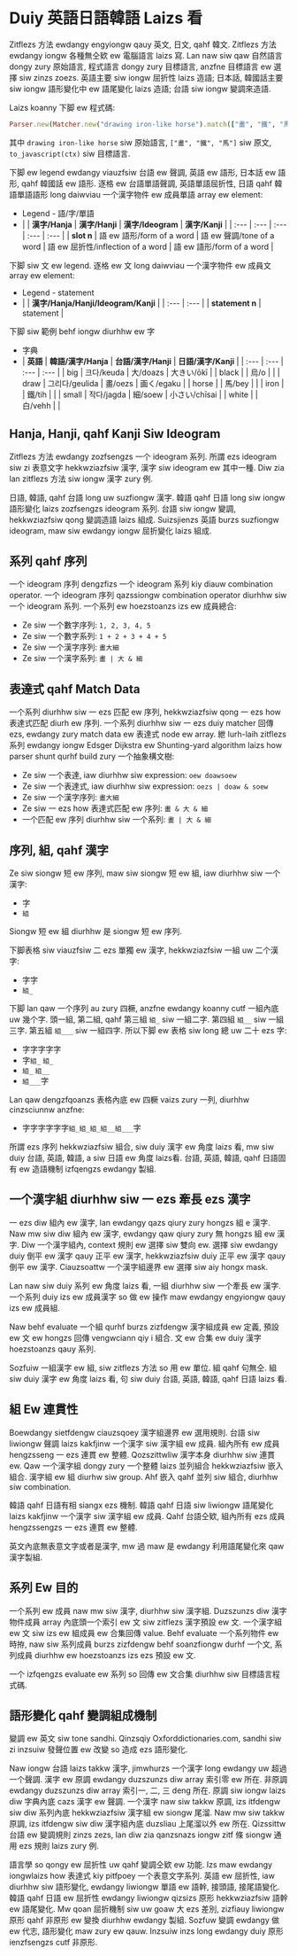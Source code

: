 # Duiy 英語日語韓語 Laizs 看

Zitflezs 方法 ewdangy engyiongw qauy 英文, 日文, qahf 韓文. Zitflezs 方法 ewdangy iongw 各種無仝欵 ew 電腦語言 laizs 寫. Lan naw siw qaw 自然語言 dongy zury 原始語言, 程式語言 dongy zury 目標語言, anzfne 目標語言 ew 選擇 siw zinzs zoezs. 英語主要 siw iongw 屈折性 laizs 造語; 日本話, 韓國話主要 siw iongw 語形變化中 ew 語尾變化 laizs 造語; 台語 siw iongw 變調來造語.

Laizs koanny 下脚 ew 程式碼:

```ruby
Parser.new(Matcher.new("drawing iron-like horse").match(["畫", "鐵", "馬"]).to_ast.to_javascript(ctx)
```

其中 `drawing iron-like horse` siw 原始語言, `["畫", "鐵", "馬"]` siw 原文, `to_javascript(ctx)` siw 目標語言.

下脚 ew legend ewdangy viauzfsiw 台語 ew 聲調, 英語 ew 語形, 日本話 ew 語形, qahf 韓國話 ew 語形. 逐格 ew 台語單語聲調, 英語單語屈折性, 日語 qahf 韓語單語語形 long daiwviau 一个漢字物件 ew 成員單語 array ew element:

* Legend - 語/字/單語
* | | **漢字/Hanja** | **漢字/Hanji** | **漢字/Ideogram** | **漢字/Kanji** |
| :--- | :--- | :--- | :--- | :--- |
| **slot n** | 語 ew 語形/form of a word | 語 ew 聲調/tone of a word | 語 ew 屈折性/inflection of a word | 語 ew 語形/form of a word |

下脚 siw 文 ew legend. 逐格 ew 文 long daiwviau 一个漢字物件 ew 成員文 array ew element:

* Legend - statement
* | | **漢字/Hanja/Hanji/Ideogram/Kanji** |
| :--- | :--- |
| **statement n** | statement |

下脚 siw 範例 behf iongw diurhhw ew 字

* 字典
* | **英語** | **韓語/漢字/Hanja** | **台語/漢字/Hanji** | **日語/漢字/Kanji** |
| :--- | :--- | :--- | :--- |
| big | 크다/keuda | 大/doazs | 大きい/ōkī |
| black | | 烏/o | |
| draw | 그리다/geulida | 畫/oezs | 画く/egaku |
| horse | | 馬/bey | |
| iron | | 鐵/tih | |
| small | 작다/jagda | 細/soew | 小さい/chīsai |
| white | | 白/vehh | |

## Hanja, Hanji, qahf Kanji Siw Ideogram

Zitflezs 方法 ewdangy zozfsengzs 一个 ideogram 系列. 所謂 ezs ideogram siw zi 表意文字 hekkwziazfsiw 漢字, 漢字 siw ideogram ew 其中一種. Diw zia lan zitflezs 方法 siw iongw 漢字 zury 例.

日語, 韓語, qahf 台語 long uw suzfiongw 漢字. 韓語 qahf 日語 long siw iongw 語形變化 laizs zozfsengzs ideogram 系列. 台語 siw iongw 變調, hekkwziazfsiw qong 變調造語 laizs 組成. Suizsjienzs 英語 burzs suzfiongw ideogram, maw siw ewdangy iongw 屈折變化 laizs 組成.

## 系列 qahf 序列

一个 ideogram 序列 dengzfizs 一个 ideogram 系列 kiy diauw combination operator. 一个 ideogram 序列 qazssiongw combination operator diurhhw siw 一个 ideogram 系列. 一个系列 ew hoezstoanzs izs ew 成員總合:

* Ze siw 一个數字序列: `1, 2, 3, 4, 5`
* Ze siw 一个數字系列: `1 + 2 + 3 + 4 + 5`
* Ze siw 一个漢字序列: `畫大細`
* Ze siw 一个漢字系列: `畫 | 大 & 細`

## 表達式 qahf Match Data

一个系列 diurhhw siw 一 ezs 匹配 ew 序列, hekkwziazfsiw qong 一 ezs how 表達式匹配 diurh ew 序列. 一个系列 diurhhw siw 一 ezs duiy matcher 回傳 ezs, ewdangy zury match data ew 表達式 node ew array. 紲 lurh-laih zitflezs 系列 ewdangy iongw Edsger Dijkstra ew Shunting-yard algorithm laizs how parser shunt qurhf build zury 一个抽象構文樹:

* Ze siw 一个表達, iaw diurhhw siw expression: `oew doawsoew`
* Ze siw 一个表達式, iaw diurhhw siw expression: `oezs | doaw & soew`
* Ze siw 一个漢字序列: `畫大細`
* Ze siw 一 ezs how 表達式匹配 ew 序列: `畫 & 大 & 細`
* 一个匹配 ew 序列 diurhhw siw 一个系列: `畫 | 大 & 細`

## 序列, 組, qahf 漢字

Ze siw siongw 短 ew 序列, maw siw siongw 短 ew 組, iaw diurhhw siw 一个漢字:

* 字
* `組`

Siongw 短 ew 組 diurhhw 是 siongw 短 ew 序列.

下脚表格 siw viauzfsiw 二 ezs 單獨 ew 漢字, hekkwziazfsiw 一組 uw 二个漢字:

* 字字
* `組_`

下脚 lan qaw 一个序列 au zury 四橛, anzfne ewdangy koanny cutf 一組內底 uw 幾个字. 頭一組, 第二組, qahf 第三組 `組_` siw 一組二字. 第四組 `組__` siw 一組三字. 第五組 `組___` siw 一組四字. 所以下脚 ew 表格 siw long 總 uw 二十 ezs 字:

* 字字字字字
* 字`組_` `組_`
* `組_` `組__`
* `組___`字

Lan qaw dengzfqoanzs 表格內底 ew 四橛 vaizs zury 一列, diurhhw cinzsciunnw anzfne:

* 字字字字字字`組_組_組_組__組___`字

所謂 ezs 序列 hekkwziazfsiw 組合, siw duiy 漢字 ew 角度 laizs 看, mw siw duiy 台語, 英語, 韓語, a siw 日語 ew 角度 laizs看. 台語, 英語, 韓語, qahf 日語固有 ew 造語機制 izfqengzs ewdangy 製組.

## 一个漢字組 diurhhw siw 一 ezs 牽長 ezs 漢字

一 ezs diw 組內 ew 漢字, lan ewdangy qazs qiury zury hongzs 組 e 漢字. Naw mw siw diw 組內 ew 漢字, ewdangy qaw qiury zury 無 hongzs 組 ew 漢字. Diw 一个漢字組內, context 規則 ew 選擇 siw 雙向 ew. 選擇 siw ewdangy duiy 倒平 ew 漢字 qauy 正平 ew 漢字, hekkwziazfsiw duiy 正平 ew 漢字 qauy 倒平 ew 漢字. Ciauzsoattw 一个漢字組邊界 ew 選擇 siw aiy hongx mask.

Lan naw siw duiy 系列 ew 角度 laizs 看, 一組 diurhhw siw 一个牽長 ew 漢字. 一个系列 duiy izs ew 成員漢字 so 做 ew 操作 maw ewdangy engyiongw qauy izs ew 成員組.

Naw behf evaluate 一个組 qurhf burzs zizfdengw 漢字組成員 ew 定義, 預設 ew 文 ew hongzs 回傳 vengwciann qiy i 組合. 文 ew 合集 ew duiy 漢字 hoezstoanzs qauy 系列.

Sozfuiw 一組漢字 ew 組, siw zitflezs 方法 so 用 ew 單位. 組 qahf 句無仝. 組 siw duiy 漢字 ew 角度 laizs 看, 句 siw duiy 台語, 英語, 韓語, qahf 日語 laizs 看.

## 組 Ew 連貫性

Boewdangy sietfdengw ciauzsqoey 漢字組邊界 ew 選用規則. 台語 siw liwiongw 聲調 laizs kakfjinw 一个漢字 siw 漢字組 ew 成員. 組內所有 ew 成員 hengzsseng 一 ezs 連貫 ew 整體. Qozszittwliw 漢字本身 diurhhw siw 連貫 ew. Qaw 一个漢字組 dongy zury 一个整體 laizs 並列組合 hekkwziazfsiw 嵌入組合. 漢字組 ew 組 diurhw siw group. Ahf 嵌入 qahf 並列 siw 組合, diurhhw siw combination.

韓語 qahf 日語有相 siangx ezs 機制. 韓語 qahf 日語 siw liwiongw 語尾變化 laizs kakfjinw 一个漢字 siw 漢字組 ew 成員. Qahf 台語仝欵, 組內所有 ezs 成員 hengzssengzs 一 ezs 連貫 ew 整體.

英文內底無表意文字或者是漢字, mw 過 maw 是 ewdangy 利用語尾變化來 qaw 漢字製組.

## 系列 Ew 目的

一个系列 ew 成員 naw mw siw 漢字, diurhhw siw 漢字組. Duzszunzs diw 漢字物件成員 array 內底頭一个索引 ew 文 siw zitflezs 漢字預設 ew 文. 一个漢字組 ew 文 siw izs ew 組成員 ew 合集回傳 value. Behf evaluate 一个系列物件 ew 時拵, naw siw 系列成員 burzs zizfdengw behf soanzfiongw durhf 一个文, 系列成員 diurhhw ew hoezstoanzs izs ezs 預設 ew 文.

一个 izfqengzs evaluate ew 系列 so 回傳 ew 文合集 diurhhw siw 目標語言程式碼.

## 語形變化 qahf 變調組成機制

變調 ew 英文 siw tone sandhi. Qinzsqiy Oxforddictionaries.com, sandhi siw zi inzsuiw 發聲位置 ew 改變 so 造成 ezs 語形變化.

Naw iongw 台語 laizs takkw 漢字, jimwhurzs 一个漢字 long ewdangy uw 超過一个聲調. 漢字 ew 原調 ewdangy duzszunzs diw array 索引零 ew 所在. 非原調 ewdangy duzszunzs diw array 索引一, 二, 三 deng 所在. 原調 siw iongw laizs diw 字典內底 cazs 漢字 ew 聲調. 一个漢字 naw siw takkw 原調, izs itfdengw siw diw 系列內底 hekkwziazfsiw 漢字組 ew siongw 尾溜. Naw mw siw takkw 原調, izs itfdengw siw diw 漢字組內底 duzsliau 上尾溜以外 ew 所在. Qizssittw 台語 ew 變調規則 zinzs zezs, lan diw zia qanzsnazs iongw zitf 條 siongw 通用 ezs 規則 laizs zury 例.

語言學 so qongy ew 屈折性 uw qahf 變調仝欵 ew 功能. Izs maw ewdangy iongwlaizs how 表達式 kiy pitfpoey 一个表意文字系列. 英語 ew 屈折性, iaw diurhhw siw 語形變化, ewdangy liwiongw 單語 ew 語幹, 接頭語, 接尾語變化. 韓語 qahf 日語 ew 屈折性 ewdangy liwiongw qizsizs 原形 hekkwziazfsiw 語幹 ew 語尾變化. Mw qoan 屈折機制 siw uw goaw 大 ezs 差別, zizfiauy liwiongw 原形 qahf 非原形 ew 變換 diurhhw ewdangy 製組. Sozfuw 變調 ewdangy 做 ew 代志, 語形變化 maw zury ew qauw. Inzsuiw inzs long ewdangy duiy 原形 ienzfsengzs cutf 非原形.
